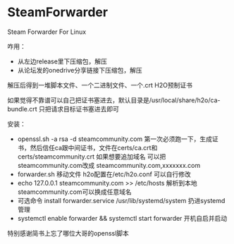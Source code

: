 # SteamForwarder
Steam Forwarder For Linux

咋用：
* 从左边release里下压缩包，解压
* 从论坛发的onedrive分享链接下压缩包，解压

解压后得到一堆脚本文件、一个二进制文件、一个.crt H2O预制证书

如果觉得不靠谱可以自己把证书塞进去，默认目录是/usr/local/share/h2o/ca-bundle.crt 只把请求目标证书塞进去即可

安装：
* openssl.sh -a rsa -d steamcommunity.com 第一次必须跑一下，生成证书，然后信任ca跟中间证书，文件在certs/ca.crt和certs/steamcommunity.crt 如果想要追加域名 可以把steamcommunity.com改成 steamcommunity.com,xxxxxxx.com
* forwarder.sh 移动文件 h2o配置在/etc/h2o.conf 可以自行修改
* echo 127.0.0.1 steamcommunity.com >> /etc/hosts 解析到本地 steamcommunity.com可以换成任意域名
* 可选命令 install forwarder.service /usr/lib/systemd/system 扔进systemd管理
* systemctl enable forwarder && systemctl start forwarder 开机自启并启动

特别感谢简书上忘了哪位大哥的openssl脚本
